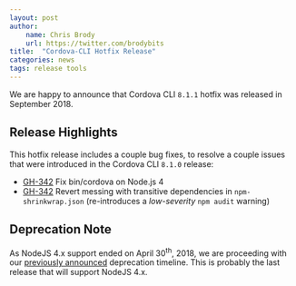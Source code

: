 ```yaml
---
layout: post
author:
    name: Chris Brody
    url: https://twitter.com/brodybits
title:  "Cordova-CLI Hotfix Release"
categories: news
tags: release tools
---
```


We are happy to announce that Cordova CLI `8.1.1` hotfix was released in September 2018.

## Release Highlights

This hotfix release includes a couple bug fixes, to resolve a couple issues that were introduced in the Cordova CLI `8.1.0` release:

* [GH-342](https://github.com/apache/cordova-cli/issues/339) Fix bin/cordova on Node.js 4
* [GH-342](https://github.com/apache/cordova-cli/issues/337) Revert messing with transitive dependencies in `npm-shrinkwrap.json` (re-introduces a _low-severity_ `npm audit` warning)

## Deprecation Note

As NodeJS 4.x support ended on April 30<sup>th</sup>, 2018, we are proceeding with our [previously announced](http://cordova.apache.org/news/2016/10/01/0.x-4.x-deprecation-timeline.html) deprecation timeline.  This is probably the last release that will support NodeJS 4.x.
